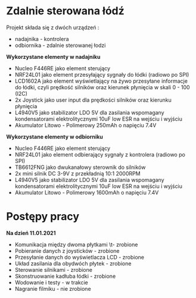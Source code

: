 # Zdalnie sterowana łódź

Projekt składa się z dwóch urządzeń :
- nadajnika - kontrolera 
- odbiornika - zdalnie sterowanej łodzi

**Wykorzystane elementy w nadajniku**
- Nucleo F446RE jako element sterujący
- NRF24L01 jako element przesyłający sygnały do łódki (radiowo po SPI)
- LCD1602A jako element wyświetlający na żywo przesyłane informacje do łódki, czyli prędkość silników oraz kierunek płynięcia w skali 0 - 100 (I2C)
- 2x Joystick jako user input dla prędkości silników oraz kierunku płynięcia
- L4940V5 jako stabilizator LDO 5V dla zasilania wspomagany kondensatorami elektrolitycznymi 10uF low ESR na wejściu i wyjściu
- Akumulator Litowo - Polimerowy 250mAh o napięciu 7.4V

**Wykorzystane elementy w odbiorniku**
- Nucleo F446RE jako element sterujący
- NRF24L01 jako element odbierający sygnały z kontrolera (radiowo po SPI)
- TB6612FNG jako dwukanałowy sterownik do silników
- 2x mini silnik DC 3-9V z przekładnią 10:1 2000RPM
- L4940V5 jako stabilizator LDO 5V dla zasilania wspomagany kondensatorami elektrolitycznymi 10uF low ESR na wejściu i wyjściu
- Akumulator Litowo - Polimerowy 1600mAh o napięciu 7.4V

# Postępy pracy

**Na dzień 11.01.2021**
- Komunikacja między dwoma płytkami                \t- zrobione
- Pobieranie danych z joysticków                   - zrobione
- Przesyłanie danych do wyświetlacza LCD           - zrobione
- Układ zasilania dla obydwóch płytek              - zrobione
- Sterowanie silnikami                             - zrobione
- Skonstruowanie kadłuba łódki                     - zrobione
- Wodowanie i testy                                - w trakcie
- Nagranie filmiku                                 - nie zrobione
